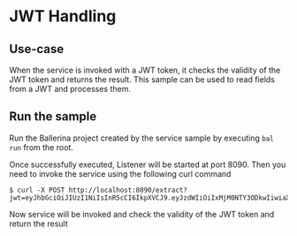 # JWT Handling
## Use-case
When the service is invoked with a JWT token, it checks the validity of the JWT token and returns the result. This sample can be used to read fields from a JWT and processes them.

## Run the sample
Run the Ballerina project created by the service sample by executing `bal run` from the root.

Once successfully executed, Listener will be started at port 8090. Then you need to invoke the service using the following curl command
```
$ curl -X POST http://localhost:8090/extract?jwt=eyJhbGciOiJIUzI1NiIsInR5cCI6IkpXVCJ9.eyJzdWIiOiIxMjM0NTY3ODkwIiwiaXNzIjoiSm9obiBEb2UiLCJleHAiOjE1MTYyMzkwMjJ9.HtKM7eaXUiCop41qola71X6johzzeUrDN3e8CdJliUw
```
Now service will be invoked and check the validity of the JWT token and return the result

